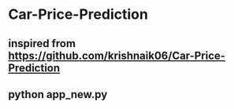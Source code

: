 # Car-Price-Prediction

## inspired from https://github.com/krishnaik06/Car-Price-Prediction


## python app_new.py